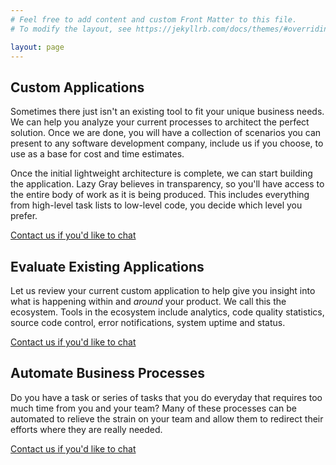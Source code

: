 ```yaml
---
# Feel free to add content and custom Front Matter to this file.
# To modify the layout, see https://jekyllrb.com/docs/themes/#overriding-theme-defaults

layout: page
---
```


<div class="row">
  <section class="col">
    <h2>Custom Applications</h2>
    <p>
      Sometimes there just isn't an existing tool to fit your unique business needs.  We can help you analyze your current processes to architect the perfect solution.  Once we are done, you will have a collection of scenarios you can present to any software development company, include us if you choose, to use as a base for cost and time estimates.
    </p>
    <p>
      Once the initial lightweight architecture is complete, we can start building the application.  Lazy Gray believes in transparency, so you'll have access to the entire body of work as it is being produced.  This includes everything from high-level task lists to low-level code, you decide which level you prefer.
    </p>
    <p>
      <a href="mailto:hello@lazygray.com">Contact us if you'd like to chat</a>
    </p>
  </section>

  <section class="col">
    <h2>Evaluate Existing Applications</h2>
    <p>
      Let us review your current custom application to help give you insight into what is happening within and <i>around</i> your product.  We call this the ecosystem.  Tools in the ecosystem include analytics, code quality statistics, source code control, error notifications, system uptime and status.
    </p>
    <p>
      <a href="mailto:hello@lazygray.com">Contact us if you'd like to chat</a>
    </p>
  </section>

  <section class="col">
    <h2>Automate Business Processes</h2>
    <p>
      Do you have a task or series of tasks that you do everyday that requires too much time from you and your team?  Many of these processes can be automated to relieve the strain on your team and allow them to redirect their efforts where they are really needed.
    </p>
    <p>
      <a href="mailto:hello@lazygray.com">Contact us if you'd like to chat</a>
    </p>
  </section>
</div>
